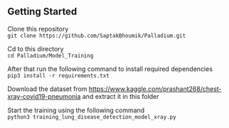 ## Getting Started
Clone this repository<br>
```git clone https://github.com/SaptakBhoumik/Palladium.git```

Cd to this directory<br>
```cd Palladium/Model_Training```

After that run the following command to install required dependencies<br>
```pip3 install -r requirements.txt```

Download the dataset from https://www.kaggle.com/prashant268/chest-xray-covid19-pneumonia and extract it in this folder  <br>

Start the training using the following command<br>
```python3 training_lung_disease_detection_model_xray.py```
